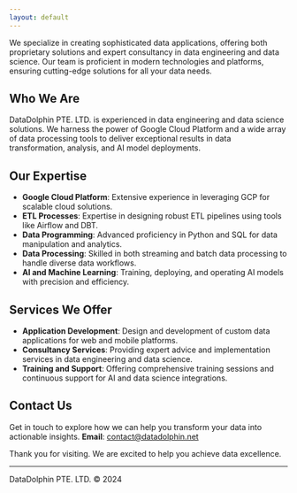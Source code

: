 ```yaml
---
layout: default
---
```


We specialize in creating sophisticated data applications, offering both proprietary solutions and expert consultancy in data engineering and data science. Our team is proficient in modern technologies and platforms, ensuring cutting-edge solutions for all your data needs.

## Who We Are

DataDolphin PTE. LTD. is experienced in data engineering and data science solutions. We harness the power of Google Cloud Platform and a wide array of data processing tools to deliver exceptional results in data transformation, analysis, and AI model deployments.

## Our Expertise

- **Google Cloud Platform**: Extensive experience in leveraging GCP for scalable cloud solutions.
- **ETL Processes**: Expertise in designing robust ETL pipelines using tools like Airflow and DBT.
- **Data Programming**: Advanced proficiency in Python and SQL for data manipulation and analytics.
- **Data Processing**: Skilled in both streaming and batch data processing to handle diverse data workflows.
- **AI and Machine Learning**: Training, deploying, and operating AI models with precision and efficiency.

## Services We Offer

- **Application Development**: Design and development of custom data applications for web and mobile platforms.
- **Consultancy Services**: Providing expert advice and implementation services in data engineering and data science.
- **Training and Support**: Offering comprehensive training sessions and continuous support for AI and data science integrations.

## Contact Us

Get in touch to explore how we can help you transform your data into actionable insights.
**Email**: [contact@datadolphin.net](mailto:contact@datadolphin.net)

Thank you for visiting. We are excited to help you achieve data excellence.


---

DataDolphin PTE. LTD. © 2024